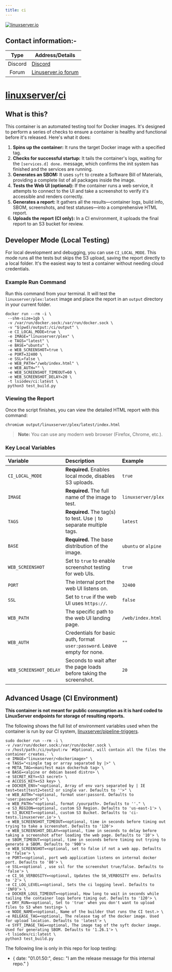 ```yaml
---
title: ci
---
```

<!-- DO NOT EDIT THIS FILE MANUALLY -->
<!-- Please read https://github.com/linuxserver/docker-ci/blob/master/.github/CONTRIBUTING.md -->
[linuxserverurl]: https://linuxserver.io
[forumurl]: https://discourse.linuxserver.io
[huburl]: https://hub.docker.com/r/linuxserver/ci/
[pipelineurl]: https://github.com/linuxserver/pipeline-triggers

[![linuxserver.io](https://raw.githubusercontent.com/linuxserver/docker-templates/master/linuxserver.io/img/linuxserver_medium.png?v=4&s=4000)][linuxserverurl]


## Contact information:-

| Type | Address/Details |
| :---: | --- |
| Discord | [Discord](https://discord.gg/linuxserver) |
| Forum | [Linuserver.io forum][forumurl] |

# [linuxserver/ci][huburl]

## What is this?

This container is an automated testing tool for Docker images. It's designed to perform a series of checks to ensure a container is healthy and functional before it's released. Here's what it does:

1.  **Spins up the container:** It runs the target Docker image with a specified tag.
2.  **Checks for successful startup:** It tails the container's logs, waiting for the `[services.d] done.` message, which confirms the init system has finished and the services are running.
3.  **Generates an SBOM:** It uses `syft` to create a Software Bill of Materials, providing a complete list of all packages inside the image.
4.  **Tests the Web UI (optional):** If the container runs a web service, it attempts to connect to the UI and take a screenshot to verify it's accessible and renders correctly.
5.  **Generates a report:** It gathers all the results—container logs, build info, SBOM, screenshots, and test statuses—into a comprehensive HTML report.
6.  **Uploads the report (CI only):** In a CI environment, it uploads the final report to an S3 bucket for review.

## Developer Mode (Local Testing)

For local development and debugging, you can use `CI_LOCAL_MODE`. This mode runs all the tests but skips the S3 upload, saving the report directly to a local folder. It's the easiest way to test a container without needing cloud credentials.

### Example Run Command

Run this command from your terminal. It will test the `linuxserver/plex:latest` image and place the report in an `output` directory in your current folder.

```
docker run --rm -i \
 --shm-size=1gb \
 -v /var/run/docker.sock:/var/run/docker.sock \
 -v "$(pwd)/output:/ci/output" \
 -e CI_LOCAL_MODE=true \
 -e IMAGE="linuxserver/plex" \
 -e TAGS="latest" \
 -e BASE="ubuntu" \
 -e WEB_SCREENSHOT=true \
 -e PORT=32400 \
 -e SSL=false \
 -e WEB_PATH="/web/index.html" \
 -e WEB_AUTH="" \
 -e WEB_SCREENSHOT_TIMEOUT=60 \
 -e WEB_SCREENSHOT_DELAY=20 \
 -t lsiodev/ci:latest \
 python3 test_build.py
```

### Viewing the Report

Once the script finishes, you can view the detailed HTML report with this command:

```
chromium output/linuxserver/plex/latest/index.html
```
> **Note:** You can use any modern web browser (Firefox, Chrome, etc.).

### Key Local Variables

| Variable | Description | Example |
| :--- | :--- | :--- |
| `CI_LOCAL_MODE` | **Required.** Enables local mode, disables S3 uploads. | `true` |
| `IMAGE` | **Required.** The full name of the image to test. | `linuxserver/plex` |
| `TAGS` | **Required.** The tag(s) to test. Use `\|` to separate multiple tags. | `latest` |
| `BASE` | **Required.** The base distribution of the image. | `ubuntu` or `alpine` |
| `WEB_SCREENSHOT` | Set to `true` to enable screenshot testing for web UIs. | `true` |
| `PORT` | The internal port the web UI listens on. | `32400` |
| `SSL` | Set to `true` if the web UI uses `https://`. | `false` |
| `WEB_PATH` | The specific path to the web UI landing page. | `/web/index.html` |
| `WEB_AUTH` | Credentials for basic auth, format `user:password`. Leave empty for none. | `""` |
| `WEB_SCREENSHOT_DELAY` | Seconds to wait after the page loads before taking the screenshot. | `20` |


## Advanced Usage (CI Environment)

**This container is not meant for public consumption as it is hard coded to LinuxServer endpoints for storage of resulting reports.**

The following shows the full list of environment variables used when the container is run by our CI system, [linuxserver/pipeline-triggers][pipelineurl].

```
sudo docker run --rm -i \
-v /var/run/docker.sock:/var/run/docker.sock \
-v /host/path:/ci/output:rw `#Optional, will contain all the files the container creates.` \
-e IMAGE="linuxserver/<dockerimage>" \
-e TAGS="<single tag or array separated by |>" \
-e META_TAG=<manifest main dockerhub tag> \
-e BASE=<alpine or debian based distro> \
-e SECRET_KEY=<S3 secret> \
-e ACCESS_KEY=<S3 key> \
-e DOCKER_ENV="<optional, Array of env vars separated by | IE test=test|test2=test2 or single var. Defaults to ''>" \
-e WEB_AUTH="<optional, format user:passord. Defaults to 'user:password'>" \
-e WEB_PATH="<optional, format /yourpath>. Defaults to ''." \
-e S3_REGION=<optional, custom S3 Region. Defaults to 'us-east-1'> \
-e S3_BUCKET=<optional, custom S3 Bucket. Defaults to 'ci-tests.linuxserver.io'> \
-e WEB_SCREENSHOT_TIMEOUT=<optional, time in seconds before timing out trying to take a screenshot. Defaults to '120'>
-e WEB_SCREENSHOT_DELAY=<optional, time in seconds to delay before taking a screenshot after loading the web page. Defaults to '10'> \
-e SBOM_TIMEOUT=<optional, time in seconds before timing out trying to generate a SBOM. Defaults to '900'>
-e WEB_SCREENSHOT=<optional, set to false if not a web app. Defaults to 'false'> \
-e PORT=<optional, port web application listens on internal docker port. Defaults to '80'> \
-e SSL=<optional , use ssl for the screenshot true/false. Defaults to 'false'> \
-e CI_S6_VERBOSITY=<optional, Updates the S6_VERBOSITY env. Defaults to '2'> \
-e CI_LOG_LEVEL=<optional, Sets the ci logging level. Defaults to 'INFO'> \
-e DOCKER_LOGS_TIMEOUT=<optional, How long to wait in seconds while tailing the container logs before timing out. Defaults to '120'> \
-e DRY_RUN=<optional, Set to 'true' when you don't want to upload files to S3 when testing> \
-e NODE_NAME=<optional, Name of the builder that runs the CI test.> \
-e RELEASE_TAG=<optional, The release tag of the docker image. Used for upload location. Defaults to 'latest'> \
-e SYFT_IMAGE_TAG=<optional, The image tag of the syft docker image. Used for generating SBOM. Defaults to '1.26.1'> \
-t lsiodev/ci:latest \
python3 test_build.py
```

The following line is only in this repo for loop testing:

- { date: "01.01.50:", desc: "I am the release message for this internal repo." }
